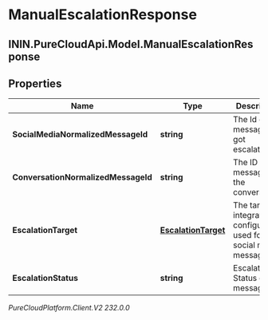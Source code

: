 # ManualEscalationResponse

## ININ.PureCloudApi.Model.ManualEscalationResponse

## Properties

|Name | Type | Description | Notes|
|------------ | ------------- | ------------- | -------------|
| **SocialMediaNormalizedMessageId** | **string** | The Id of the message that got escalated. | [optional] |
| **ConversationNormalizedMessageId** | **string** | The ID of the message in the conversation. | [optional] |
| **EscalationTarget** | [**EscalationTarget**](EscalationTarget) | The target integration configuration used for an social media message. | [optional] |
| **EscalationStatus** | **string** | Escalation Status of the message. | [optional] |



_PureCloudPlatform.Client.V2 232.0.0_
